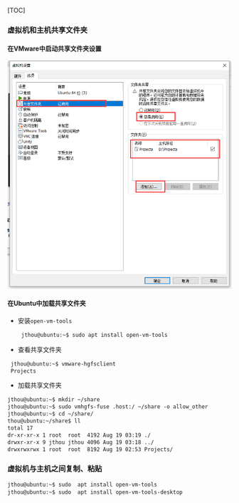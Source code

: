 [TOC]


### 虚拟机和主机共享文件夹

#### 在VMware中启动共享文件夹设置

![91d0725986ec.png](images/2021-08-19/91d0725986ec.png)

#### 在Ubuntu中加载共享文件夹

- 安装`open-vm-tools`

  ```bash
   jthou@ubuntu:~$ sudo apt install open-vm-tools
  ```

  

- 查看共享文件夹
```shell
 jthou@ubuntu:~$ vmware-hgfsclient 
 Projects
```

- 加载共享文件夹
```shell
jthou@ubuntu:~$ mkdir ~/share
jthou@ubuntu:~$ sudo vmhgfs-fuse .host:/ ~/share -o allow_other
jthou@ubuntu:~$ cd ~/share/
thou@ubuntu:~/share$ ll
total 17
dr-xr-xr-x 1 root  root  4192 Aug 19 03:19 ./
drwxr-xr-x 9 jthou jthou 4096 Aug 19 03:18 ../
drwxrwxrwx 1 root  root  8192 Aug 19 02:53 Projects/

```

### 虚拟机与主机之间复制、粘贴

```bash
jthou@ubuntu:~$ sudo  apt install open-vm-tools
jthou@ubuntu:~$ sudo  apt install open-vm-tools-desktop

```


